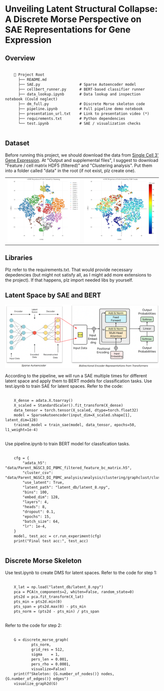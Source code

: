 # Unveiling Latent Structural Collapse: A Discrete Morse Perspective on SAE Representations for Gene Expression

## Overview
<pre>
  <code>
    📁 Project Root
      ├── README.md                
      ├── SAE.py                  # Sparse Autoencoder model 
      ├── cellbert_runner.py      # BERT-based classifier runner
      ├── data_lookup.ipynb       # Data lookup and inspection notebook (Could neglect)
      ├── dm_full.py              # Discrete Morse skeleton code
      ├── pipeline.ipynb          # Full pipeline demo notebook 
      ├── presentation_url.txt    # Link to presentation video (*)
      ├── requirements.txt        # Python dependencies
      └── test.ipynb              # SAE / visualization checks
  </code>
</pre>

## Dataset
Before running this project, we should download the data from [Single Cell 3' Gene Expression](https://www.10xgenomics.com/datasets/pbm-cs-from-a-healthy-donor-whole-transcriptome-analysis-3-1-standard-4-0-0).
At "Output and supplemental files", I suggest to download "Feature / cell matrix HDF5 (filtered)" and "Clustering analysis". Put them into a folder called "data" in the root (if not exist, plz create one).
<p align="center">
  <table>
    <tr>
      <td align="center"><img src="images/newplot.png" alt="t-SNE Projection of Cells Colored by Clustering" width="500"/></td>
      <td align="center"><img src="images/newplotden.png" alt="t-SNE Projection of Cells Colored by UMI Counts" width="500"/></td>
    </tr>
  </table>
</p>

## Libraries
Plz refer to the requirements.txt. That would provide necessary depedencies (but might not satisfy all, as I might add more extensions to the project). If that happens, plz import needed libs by yourself.

## Latent Space by SAE and BERT
<p align="center">
  <img src="images/struct.png" alt="Pipeline Overview: SAE + BERT" width="800"/>
</p>
According to the pipeline, we will run a SAE multiple times for different latent space and apply them to BERT models for classification tasks. 
Use test.ipynb to train SAE for latent spaces. Refer to the code:
<pre>
  <code>
    X_dense = adata.X.toarray()
    X_scaled = StandardScaler().fit_transform(X_dense)
    data_tensor = torch.tensor(X_scaled, dtype=torch.float32)
    model = SparseAutoencoder(input_dim=X_scaled.shape[1], latent_dim=128)
    trained_model = train_sae(model, data_tensor, epochs=50, l1_weight=1e-4)
  </code>
</pre>

Use pipeline.ipynb to train BERT model for classfication tasks.
<pre>
  <code>
    cfg = {
        "adata_h5": "data/Parent_NGSC3_DI_PBMC_filtered_feature_bc_matrix.h5",
        "cluster_csv": "data/Parent_NGSC3_DI_PBMC_analysis/analysis/clustering/graphclust/clusters.csv",
        "use_latent": True,
        "latent_path": "latent_db/latent_8.npy",
        "bins": 100,
        "embed_dim": 128,
        "layers": 4,
        "heads": 8,
        "dropout": 0.1,
        "epochs": 15,
        "batch_size": 64,
        "lr": 1e-4,
    }
    model, test_acc = cr.run_experiment(cfg)
    print("Final test acc:", test_acc)
  </code>
</pre>

## Discrete Morse Skeleton
Use test.ipynb to create DMS for latent spaces. Refer to the code for step 1:
<pre>
  <code>
    X_lat = np.load("latent_db/latent_8.npy") 
    pca = PCA(n_components=2, whiten=False, random_state=0)
    pts2d = pca.fit_transform(X_lat)             
    pts_min = pts2d.min(0)
    pts_span = pts2d.max(0) - pts_min
    pts_norm = (pts2d - pts_min) / pts_span   
  </code>
</pre>
Refer to the code for step 2:
<pre>
  <code>
    G = discrete_morse_graph(
            pts_norm,
            grid_res = 512,
            sigma    = 1,
            pers_len = 0.001, 
            pers_rho = 0.0001,
            visualize=False)
    print(f"Skeleton: {G.number_of_nodes()} nodes, {G.number_of_edges()} edges")
    visualize_graph2d(G)   
  </code>
</pre>
